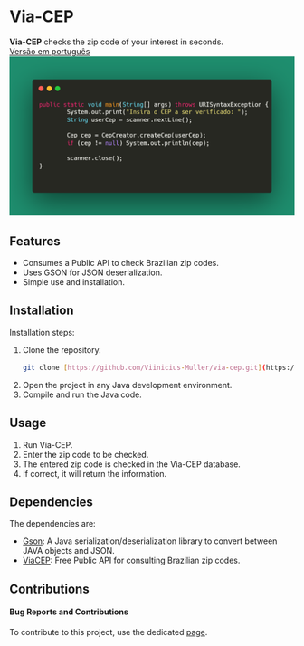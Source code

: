 # Via-CEP

**Via-CEP** checks the zip code of your interest in seconds.<br>
[Versão em português](https://github.com/Viinicius-Muller/via-cep/blob/main/README.md)
![Simple code usage](https://github.com/Viinicius-Muller/via-cep/blob/7c8d4dea6e4ad534ec70840212c7fef6be427034/simple-code.png)

## Features

* Consumes a Public API to check Brazilian zip codes.
* Uses GSON for JSON deserialization.
* Simple use and installation.

## Installation

Installation steps:
1.  Clone the repository.
    ```bash
    git clone [https://github.com/Viinicius-Muller/via-cep.git](https://github.com/Viinicius-Muller/via-cep.git)
    ```
2.  Open the project in any Java development environment.
3.  Compile and run the Java code.

## Usage

1.  Run Via-CEP.
2.  Enter the zip code to be checked.
3.  The entered zip code is checked in the Via-CEP database.
4.  If correct, it will return the information.

## Dependencies

The dependencies are:
* [Gson](https://github.com/google/gson): A Java serialization/deserialization library to convert between JAVA objects and JSON.
* [ViaCEP](https://viacep.com.br/): Free Public API for consulting Brazilian zip codes.

## Contributions

#### Bug Reports and Contributions
To contribute to this project, use the dedicated [page](https://github.com/Viinicius-Muller/via-cep/issues).
